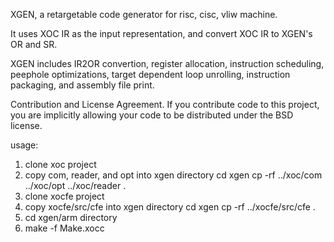 XGEN, a retargetable code generator for risc, cisc, vliw machine.

It uses XOC IR as the input representation, and convert XOC IR to XGEN's OR and SR.

XGEN includes IR2OR convertion, register allocation, instruction scheduling, peephole optimizations, target dependent loop unrolling, instruction packaging, and assembly file print.

Contribution and License Agreement. If you contribute code to this project, you are implicitly allowing your code to be distributed under the BSD license.

usage:
 1. clone xoc project
 2. copy com, reader, and opt into xgen directory
    cd xgen
    cp -rf ../xoc/com ../xoc/opt ../xoc/reader .
 3. clone xocfe project
 4. copy xocfe/src/cfe into xgen directory
    cd xgen
    cp -rf ../xocfe/src/cfe .
 5. cd xgen/arm directory     
 6. make -f Make.xocc  
